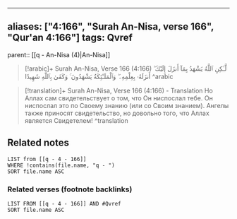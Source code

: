 
---
aliases: ["4:166", "Surah An-Nisa, verse 166", "Qur'an 4:166"]
tags: Qvref
---

parent:: [[q - An-Nisa (4)|An-Nisa]]

> [!arabic]+ Surah An-Nisa, Verse 166 (4:166)
> <span class="quran-arabic">لَّـٰكِنِ ٱللَّهُ يَشْهَدُ بِمَآ أَنزَلَ إِلَيْكَ ۖ أَنزَلَهُۥ بِعِلْمِهِۦ ۖ وَٱلْمَلَـٰٓئِكَةُ يَشْهَدُونَ ۚ وَكَفَىٰ بِٱللَّهِ شَهِيدًا</span>
^arabic

> [!translation]+ Surah An-Nisa, Verse 166 (4:166) - Translation
> Но Аллах сам свидетельствует о том, что Он ниспослал тебе. Он ниспослал это по Своему знанию (или со Своим знанием). Ангелы также приносят свидетельство, но довольно того, что Аллах является Свидетелем!
^translation



## Related notes
```dataview
LIST from [[q - 4 - 166]]
WHERE !contains(file.name, "q - ")
SORT file.name ASC
```

### Related verses (footnote backlinks)
```dataview
LIST FROM [[q - 4 - 166]] AND #Qvref
SORT file.name ASC
```

